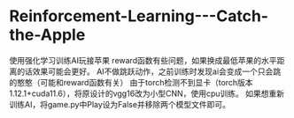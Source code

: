 # Reinforcement-Learning---Catch-the-Apple
使用强化学习训练AI玩接苹果
reward函数有些问题，如果换成最低苹果的水平距离的话效果可能会更好。
AI不做跳跃动作，之前训练时发现ai会变成一个只会跳的憨憨（可能和reward函数有关）
由于torch检测不到显卡（torch版本1.12.1+cuda11.6），将原设计的vgg16改为小型CNN，使用cpu训练。
如果想重新训练AI，将game.py中Play设为False并移除两个模型文件即可。
